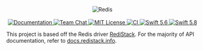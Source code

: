 <p align="center">
    <img src="https://user-images.githubusercontent.com/1342803/60044372-33cc6100-9690-11e9-8ec4-d69afc3dccb1.png" alt="Redis">
    <br>
    <br>
    <a href="https://docs.vapor.codes/4.0/">
        <img src="http://img.shields.io/badge/read_the-docs-2196f3.svg" alt="Documentation">
    </a>
    <a href="https://discord.gg/vapor">
        <img src="https://img.shields.io/discord/431917998102675485.svg" alt="Team Chat">
    </a>
    <a href="LICENSE">
        <img src="http://img.shields.io/badge/license-MIT-brightgreen.svg" alt="MIT License">
    </a>
    <a href="https://github.com/vapor/redis/actions/workflows/test.yml">
        <img src="https://github.com/vapor/redis/actions/workflows/test.yml/badge.svg?event=push" alt="CI">
    </a>
    <a href="https://swift.org">
        <img src="http://img.shields.io/badge/swift-5.6-brightgreen.svg" alt="Swift 5.6">
    </a>
    <a href="https://swift.org">
        <img src="http://img.shields.io/badge/swift-5.8-brightgreen.svg" alt="Swift 5.8">
    </a>

<span>This project is based off the Redis driver <a href="https://gitlab.com/Mordil/RediStack" target="_blank"><bold>RediStack</bold></a>. For the majority of API documentation, refer to <a href="https://docs.redistack.info" target="_blank">docs.redistack.info</a>.</span>
</p>
